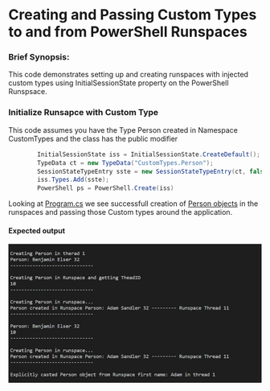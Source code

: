 # Creating and Passing Custom Types to and from PowerShell Runspaces

### Brief Synopsis:
This code demonstrates setting up and creating runspaces with injected custom types using InitialSessionState property on the PowerShell Runspsace.

### Initialize Runsapce with Custom Type
This code assumes you have the Type Person created in Namespace CustomTypes and the class has the public modifier 
```C#
        InitialSessionState iss = InitialSessionState.CreateDefault();
        TypeData ct = new TypeData("CustomTypes.Person");
        SessionStateTypeEntry sste = new SessionStateTypeEntry(ct, false);
        iss.Types.Add(sste);
        PowerShell ps = PowerShell.Create(iss)
```
Looking at [Program.cs](./Program.cs) we see successfull creation of [Person objects](./People) in the runspaces and passing those Custom types around the application.

#### Expected output
![](./output.jpg)<br>